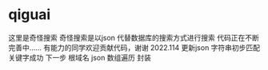 # qiguai
这里是奇怪搜索
奇怪搜索是以json 代替数据库的搜索方式进行搜索
代码正在不断完善中……
有能力的同学欢迎贡献代码，谢谢
2022.114 更新json 字符串初步匹配关键字成功
下一步  根域名  json 数组遍历 封装
